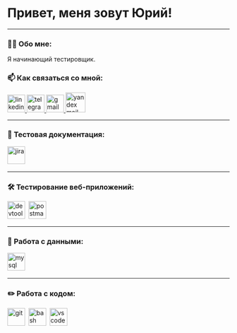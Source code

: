 # Привет, меня зовут Юрий!

---

### 👨‍💻 Обо мне:

Я начинающий тестировщик.

### 📫 Как связаться со мной: 

  <div id="badges">
	<a href="https://vk.com/id277151697" target="_blank">
	<img src="https://cdn-icons-png.flaticon.com/512/5968/5968835.png" width="40" height="40" alt="linkedin" />
	</a>
	<a href="https://t.me/yuriy_shev" target="_blank">
	<img src="https://cdn-icons-png.flaticon.com/512/2111/2111646.png" width="40" height="40" alt="telegram" />
	</a>
	<a href="mailto:yuri.shevelev1195@gmail.com" target="_blank">
	<img src="https://cdn-icons-png.flaticon.com/512/5968/5968534.png" width="40" height="40" alt="gmail" />
	</a>
	<a href="mailto:yuri.shevelev1195@yandex.ru" target="_blank">
	<img src="https://upload.wikimedia.org/wikipedia/commons/5/55/Yandex_Mail_icon.svg" width="45" height="45" alt="yandex mail" />
	</a>
  </div>

---


### 📁 Тестовая документация:

<div>
  <img src="https://cdn.jsdelivr.net/gh/devicons/devicon/icons/jira/jira-original.svg" title="jira" alt="jira" width="40" height="40"/>&nbsp
</div>

---

### 🛠 Тестирование веб-приложений:

<div>
  <img src="https://d33wubrfki0l68.cloudfront.net/38b5c953a4667366685d55db55d057c86db1fc54/a0fdc/static/acae6b24d940347661ca901ea07f47c1/chrome-dev-logo-icon.png" title="devtools" alt="devtools" width="40" height="40"/>&nbsp
  <img src="https://seeklogo.com/images/P/postman-logo-0087CA0D15-seeklogo.com.png" title="postman" alt="postman" width="40" height="40"/>&nbsp
</div>

---


### 💾 Работа с данными:

<div>
  <img src="https://cdn.jsdelivr.net/gh/devicons/devicon/icons/mysql/mysql-original.svg" title="mysql" alt="mysql" width="40" height="40"/>&nbsp
</div>

---

### ✏️ Работа с кодом:

<div>
  <img src="https://cdn.jsdelivr.net/gh/devicons/devicon/icons/git/git-original.svg" title="git" alt="git" width="40" height="40"/>&nbsp
  <img src="https://upload.wikimedia.org/wikipedia/commons/thumb/4/4b/Bash_Logo_Colored.svg/1024px-Bash_Logo_Colored.svg.png?20180723054350" title="bash" alt="bash" width="40" height="40"/>&nbsp
  <img src="https://cdn.jsdelivr.net/gh/devicons/devicon/icons/vscode/vscode-original.svg" title="vscode" alt="vscode" width="40" height="40"/>&nbsp
</div>